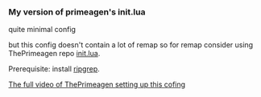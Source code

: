 ### My version of primeagen's init.lua

quite minimal config

but this config doesn't contain a lot of remap so for remap consider using ThePrimeagen repo [init.lua](https://github.com/ThePrimeagen/init.lua).

Prerequisite: install [ripgrep](https://github.com/BurntSushi/ripgrep).

[The full video of ThePrimeagen setting up this cofing](https://www.youtube.com/watch?v=w7i4amO_zaE)

